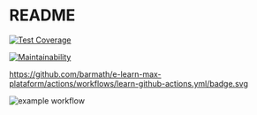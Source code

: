 # README

[![Test Coverage](https://api.codeclimate.com/v1/badges/5cdacd0bc7372f95aa88/test_coverage)](https://codeclimate.com/github/barmath/e-learn-max-plataform/test_coverage)

[![Maintainability](https://api.codeclimate.com/v1/badges/5cdacd0bc7372f95aa88/maintainability)](https://codeclimate.com/github/barmath/e-learn-max-plataform/maintainability)


https://github.com/barmath/e-learn-max-plataform/actions/workflows/learn-github-actions.yml/badge.svg

![example workflow](https://github.com/barmath/e-learn-max-plataform/actions/workflows/learn-github-actions.yml/badge.svg)